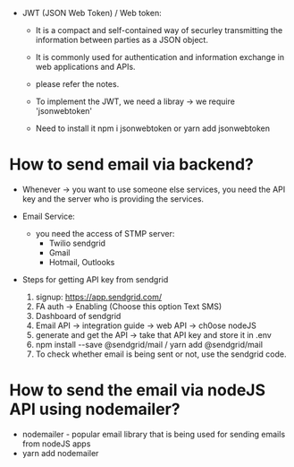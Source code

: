 
- JWT (JSON Web Token) / Web token:
   - It is a compact and self-contained way of securley transmitting the information between parties as a JSON object.
   
   -  It is commonly used for authentication and information exchange in web applications and APIs.

   - please refer the notes.

   - To implement the JWT, we need a libray -> we require 'jsonwebtoken'

   - Need to install it npm i jsonwebtoken or yarn add jsonwebtoken

# How to send email via backend?

  - Whenever -> you want to use someone else services, you need the API key and the server who is providing the services.

  - Email Service:
    - you need the access of STMP server:
       - Twilio sendgrid
       - Gmail
       - Hotmail, Outlooks 

  - Steps for getting API key from sendgrid

     1. signup: https://app.sendgrid.com/
     2. FA auth -> Enabling (Choose this option Text SMS)
     3. Dashboard of sendgrid
     4. Email API -> integration guide -> web API -> ch0ose nodeJS
     5. generate and get the API -> take that API key and store it in .env
     6. npm install --save @sendgrid/mail / yarn add @sendgrid/mail
     7. To check whether email is being sent or not, use the sendgrid code.

# How to send the email via nodeJS API using nodemailer?

   - nodemailer - popular email library that is being used for sending emails from nodeJS apps
   - yarn add nodemailer
